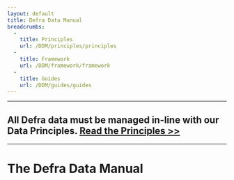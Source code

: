 ```yaml
---
layout: default
title: Defra Data Manual
breadcrumbs:
  -
    title: Principles
    url: /DDM/principles/principles
  -
    title: Framework
    url: /DDM/framework/framework
  -
    title: Guides
    url: /DDM/guides/guides
---
```


***

## All Defra data must be managed in-line with our Data Principles. [Read the Principles >>](/DDM/principles/principles)

***

# The Defra Data Manual


